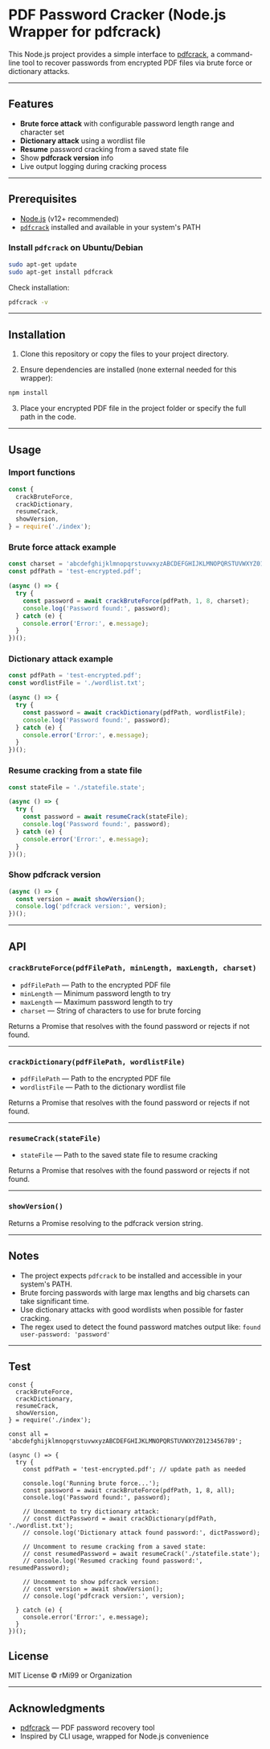 # PDF Password Cracker (Node.js Wrapper for pdfcrack)

This Node.js project provides a simple interface to [pdfcrack](https://pdfcrack.sourceforge.io/), a command-line tool to recover passwords from encrypted PDF files via brute force or dictionary attacks.

---

## Features

- **Brute force attack** with configurable password length range and character set
- **Dictionary attack** using a wordlist file
- **Resume** password cracking from a saved state file
- Show **pdfcrack version** info
- Live output logging during cracking process

---

## Prerequisites

- [Node.js](https://nodejs.org/) (v12+ recommended)
- [`pdfcrack`](https://pdfcrack.sourceforge.io/) installed and available in your system's PATH

### Install `pdfcrack` on Ubuntu/Debian

```bash
sudo apt-get update
sudo apt-get install pdfcrack
````

Check installation:

```bash
pdfcrack -v
```

---

## Installation

1. Clone this repository or copy the files to your project directory.

2. Ensure dependencies are installed (none external needed for this wrapper):

```bash
npm install
```

3. Place your encrypted PDF file in the project folder or specify the full path in the code.

---

## Usage

### Import functions

```js
const {
  crackBruteForce,
  crackDictionary,
  resumeCrack,
  showVersion,
} = require('./index');
```

### Brute force attack example

```js
const charset = 'abcdefghijklmnopqrstuvwxyzABCDEFGHIJKLMNOPQRSTUVWXYZ0123456789';
const pdfPath = 'test-encrypted.pdf';

(async () => {
  try {
    const password = await crackBruteForce(pdfPath, 1, 8, charset);
    console.log('Password found:', password);
  } catch (e) {
    console.error('Error:', e.message);
  }
})();
```

### Dictionary attack example

```js
const pdfPath = 'test-encrypted.pdf';
const wordlistFile = './wordlist.txt';

(async () => {
  try {
    const password = await crackDictionary(pdfPath, wordlistFile);
    console.log('Password found:', password);
  } catch (e) {
    console.error('Error:', e.message);
  }
})();
```

### Resume cracking from a state file

```js
const stateFile = './statefile.state';

(async () => {
  try {
    const password = await resumeCrack(stateFile);
    console.log('Password found:', password);
  } catch (e) {
    console.error('Error:', e.message);
  }
})();
```

### Show pdfcrack version

```js
(async () => {
  const version = await showVersion();
  console.log('pdfcrack version:', version);
})();
```

---

## API

### `crackBruteForce(pdfFilePath, minLength, maxLength, charset)`

* `pdfFilePath` — Path to the encrypted PDF file
* `minLength` — Minimum password length to try
* `maxLength` — Maximum password length to try
* `charset` — String of characters to use for brute forcing

Returns a Promise that resolves with the found password or rejects if not found.

---

### `crackDictionary(pdfFilePath, wordlistFile)`

* `pdfFilePath` — Path to the encrypted PDF file
* `wordlistFile` — Path to the dictionary wordlist file

Returns a Promise that resolves with the found password or rejects if not found.

---

### `resumeCrack(stateFile)`

* `stateFile` — Path to the saved state file to resume cracking

Returns a Promise that resolves with the found password or rejects if not found.

---

### `showVersion()`

Returns a Promise resolving to the pdfcrack version string.

---

## Notes

* The project expects `pdfcrack` to be installed and accessible in your system's PATH.
* Brute forcing passwords with large max lengths and big charsets can take significant time.
* Use dictionary attacks with good wordlists when possible for faster cracking.
* The regex used to detect the found password matches output like:
  `found user-password: 'password'`

---

## Test
```
const {
  crackBruteForce,
  crackDictionary,
  resumeCrack,
  showVersion,
} = require('./index');

const all = 'abcdefghijklmnopqrstuvwxyzABCDEFGHIJKLMNOPQRSTUVWXYZ0123456789';

(async () => {
  try {
    const pdfPath = 'test-encrypted.pdf'; // update path as needed

    console.log('Running brute force...');
    const password = await crackBruteForce(pdfPath, 1, 8, all);
    console.log('Password found:', password);

    // Uncomment to try dictionary attack:
    // const dictPassword = await crackDictionary(pdfPath, './wordlist.txt');
    // console.log('Dictionary attack found password:', dictPassword);

    // Uncomment to resume cracking from a saved state:
    // const resumedPassword = await resumeCrack('./statefile.state');
    // console.log('Resumed cracking found password:', resumedPassword);

    // Uncomment to show pdfcrack version:
    // const version = await showVersion();
    // console.log('pdfcrack version:', version);

  } catch (e) {
    console.error('Error:', e.message);
  }
})();
```

## License

MIT License © rMi99 or Organization

---

## Acknowledgments

* [pdfcrack](https://pdfcrack.sourceforge.io/) — PDF password recovery tool
* Inspired by CLI usage, wrapped for Node.js convenience


